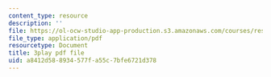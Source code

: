 ```yaml
---
content_type: resource
description: ''
file: https://ol-ocw-studio-app-production.s3.amazonaws.com/courses/res-18-006-calculus-revisited-single-variable-calculus-fall-2010/a8412d588934577fa55c7bfe6721d378_-S5GwNe0xXg.pdf
file_type: application/pdf
resourcetype: Document
title: 3play pdf file
uid: a8412d58-8934-577f-a55c-7bfe6721d378
---
```

